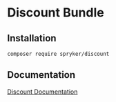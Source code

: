 # Discount Bundle

## Installation

```
composer require spryker/discount
```

## Documentation

[Discount Documentation](https://spryker.github.io/discount/index.html)




